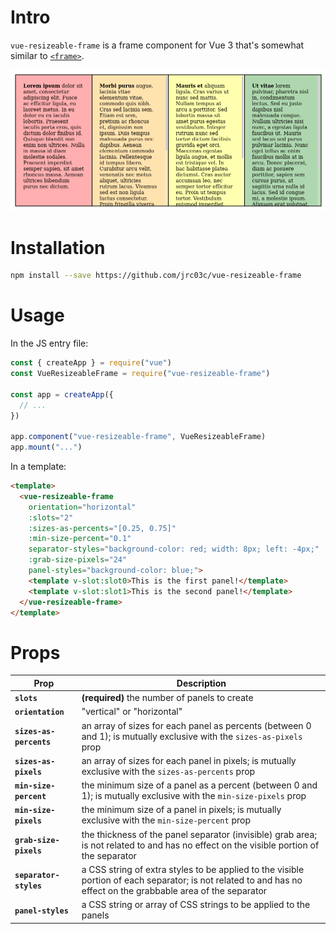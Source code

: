 # Intro

`vue-resizeable-frame` is a frame component for Vue 3 that's somewhat similar to [`<frame>`](https://developer.mozilla.org/en-US/docs/Web/HTML/Element/frame).

![demo](demo.gif)

# Installation

```bash
npm install --save https://github.com/jrc03c/vue-resizeable-frame
```

# Usage

In the JS entry file:

```js
const { createApp } = require("vue")
const VueResizeableFrame = require("vue-resizeable-frame")

const app = createApp({
  // ...
})

app.component("vue-resizeable-frame", VueResizeableFrame)
app.mount("...")
```

In a template:

```html
<template>
  <vue-resizeable-frame
    orientation="horizontal"
    :slots="2"
    :sizes-as-percents="[0.25, 0.75]"
    :min-size-percent="0.1"
    separator-styles="background-color: red; width: 8px; left: -4px;"
    :grab-size-pixels="24"
    panel-styles="background-color: blue;">
    <template v-slot:slot0>This is the first panel!</template>
    <template v-slot:slot1>This is the second panel!</template>
  </vue-resizeable-frame>
</template>
```

# Props

| Prop                    | Description                                                                                                                                                     |
| ----------------------- | --------------------------------------------------------------------------------------------------------------------------------------------------------------- |
| **`slots`**             | **(required)** the number of panels to create                                                                                                                   |
| **`orientation`**       | "vertical" or "horizontal"                                                                                                                                      |
| **`sizes-as-percents`** | an array of sizes for each panel as percents (between 0 and 1); is mutually exclusive with the `sizes-as-pixels` prop                                           |
| **`sizes-as-pixels`**   | an array of sizes for each panel in pixels; is mutually exclusive with the `sizes-as-percents` prop                                                             |
| **`min-size-percent`**  | the minimum size of a panel as a percent (between 0 and 1); is mutually exclusive with the `min-size-pixels` prop                                               |
| **`min-size-pixels`**   | the minimum size of a panel in pixels; is mutually exclusive with the `min-size-percent` prop                                                                   |
| **`grab-size-pixels`**  | the thickness of the panel separator (invisible) grab area; is not related to and has no effect on the visible portion of the separator                         |
| **`separator-styles`**  | a CSS string of extra styles to be applied to the visible portion of each separator; is not related to and has no effect on the grabbable area of the separator |
| **`panel-styles`**      | a CSS string or array of CSS strings to be applied to the panels                                                                                                |
